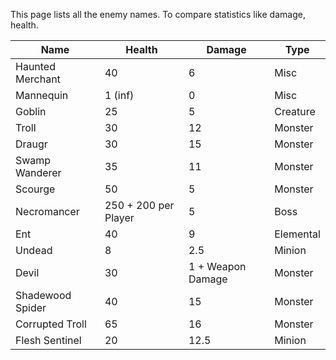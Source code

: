 
This page lists all the enemy names. To compare statistics like damage, health.


| Name             | Health               | Damage            | Type      |
|------------------|----------------------|-------------------|-----------|
| Haunted Merchant | 40                   | 6                 | Misc      |
| Mannequin        | 1 (inf)              | 0                 | Misc      |
| Goblin           | 25                   | 5                 | Creature  |
| Troll            | 30                   | 12                | Monster   |
| Draugr           | 30                   | 15                | Monster   |
| Swamp Wanderer   | 35                   | 11                | Monster   |
| Scourge          | 50                   | 5                 | Monster   |
| Necromancer      | 250 + 200 per Player | 5                 | Boss      |
| Ent              | 40                   | 9                 | Elemental |
| Undead           | 8                    | 2.5               | Minion    |
| Devil            | 30                   | 1 + Weapon Damage | Monster   |
| Shadewood Spider | 40                   | 15                | Monster   |
| Corrupted Troll  | 65                   | 16                | Monster   |
| Flesh Sentinel   | 20                   | 12.5              | Minion    |
